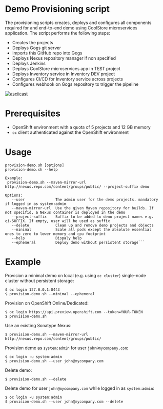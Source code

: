 Demo Provisioning script
======================
The provisioning scripts creates, deploys and configures all components required for
and end-to-end demo using CoolStore microservices application. The script performs the following
steps:
* Creates the projects
* Deploys Gogs git server
* Imports this GitHub repo into Gogs
* Deploys Nexus repository manager if non specified
* Deploys Jenkins
* Deploys CoolStore microservices app in TEST project
* Deploys Inventory service in Inventory DEV project
* Configures CI/CD for Inventory service across projects
* Configures webhook on Gogs repository to trigger the pipeline

[![asciicast](https://asciinema.org/a/103399.png)](https://asciinema.org/a/103399)

Prerequisites
============
* OpenShift environment with a quota of 5 projects and 12 GB memory
* `oc` client authenticated against the OpenShift environment

Usage
============
```
provision-demo.sh [options]
provision-demo.sh --help

Example:
 provision-demo.sh --maven-mirror-url http://nexus.repo.com/content/groups/public/ --project-suffix demo

Options:
   --user              The admin user for the demo projects. mandatory if logged in as system:admin
   --maven-mirror-url  Use the given Maven repository for builds. If not specifid, a Nexus container is deployed in the demo
   --project-suffix    Suffix to be added to demo project names e.g. ci-SUFFIX. If empty, user will be used as suffix
   --delete            Clean up and remove demo projects and objects
   --minimal           Scale all pods except the absolute essential ones to zero to lower memory and cpu footprint
   --help              Dispaly help
   --ephemeral         Deploy demo without persistent storage```
```

Example
============
Provision a minimal demo on local (e.g. using `oc cluster`) single-node cluster without persistent storage:
```
$ oc login 127.0.0.1:8443
$ provision-demo.sh --minimal --ephemeral
```

Provision on OpenShift Online/Dedicated:
```
$ oc login https://api.preview.openshift.com --token=YOUR-TOKEN
$ provision-demo.sh 
```

Use an existing Sonatype Nexus:
```
$ provision-demo.sh --maven-mirror-url http://nexus.repo.com/content/groups/public/
```

Provision demo as ```system:admin``` for user ```john@mycompany.com```:
```
$ oc login -u system:admin
$ provision-demo.sh --user john@mycompany.com
```

Delete demo:
```
$ provision-demo.sh --delete
```

Delete demo for user ```john@mycompany.com``` while logged in as ```system:admin```:
```
$ oc login -u system:admin
$ provision-demo.sh --user john@mycompany.com --delete
```
